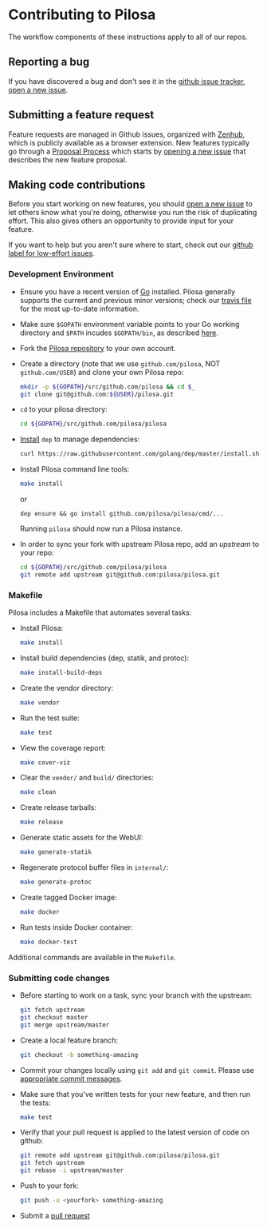 # Contributing to Pilosa

The workflow components of these instructions apply to all of our repos.

## Reporting a bug

If you have discovered a bug and don't see it in the [github issue tracker][5], [open a new issue][1].

## Submitting a feature request

Feature requests are managed in Github issues, organized with [Zenhub](https://www.zenhub.com/), which is publicly available as a browser extension. New features typically go through a [Proposal Process][4]
which starts by [opening a new issue][1] that describes the new feature proposal.

## Making code contributions

Before you start working on new features, you should [open a new issue][1] to let others know what
you're doing, otherwise you run the risk of duplicating effort. This also
gives others an opportunity to provide input for your feature.

If you want to help but you aren't sure where to start, check out our [github label for low-effort issues][6].


### Development Environment

- Ensure you have a recent version of [Go](https://golang.org/doc/install) installed. Pilosa generally supports the current and previous minor versions; check our [travis file](../.travis.yml) for the most up-to-date information.

- Make sure `$GOPATH` environment variable points to your Go working directory and `$PATH` incudes `$GOPATH/bin`, as described [here](https://golang.org/doc/code.html#GOPATH).

- Fork the [Pilosa repository][2] to your own account.

- Create a directory (note that we use `github.com/pilosa`, NOT `github.com/USER`) and clone your own Pilosa repo:

    ```sh
    mkdir -p ${GOPATH}/src/github.com/pilosa && cd $_
    git clone git@github.com:${USER}/pilosa.git
    ```

- `cd` to your pilosa directory:

    ```sh
    cd ${GOPATH}/src/github.com/pilosa/pilosa
    ```

- [Install](https://github.com/golang/dep/#installation) `dep` to manage dependencies:

    ```sh
    curl https://raw.githubusercontent.com/golang/dep/master/install.sh | sh
    ```

- Install Pilosa command line tools:

    ```sh
    make install
    ```
    
    or
    
    ```
    dep ensure && go install github.com/pilosa/pilosa/cmd/...
    ```

    Running `pilosa` should now run a Pilosa instance.

- In order to sync your fork with upstream Pilosa repo, add an *upstream* to your repo:

    ```sh
    cd ${GOPATH}/src/github.com/pilosa/pilosa
    git remote add upstream git@github.com:pilosa/pilosa.git
    ```

### Makefile

Pilosa includes a Makefile that automates several tasks:

- Install Pilosa:

    ```sh
    make install
    ```

- Install build dependencies (dep, statik, and protoc):

    ```sh
    make install-build-deps
    ```

- Create the vendor directory:

    ```sh
    make vendor
    ```

- Run the test suite:

    ```sh
    make test
    ```

- View the coverage report:

    ```sh
    make cover-viz
    ```

- Clear the `vendor/` and `build/` directories:

    ```sh
    make clean
    ```

- Create release tarballs:

    ```sh
    make release
    ```

- Generate static assets for the WebUI:

    ```sh
    make generate-statik
    ```

- Regenerate protocol buffer files in `internal/`:

    ```sh
    make generate-protoc
    ```

- Create tagged Docker image:

    ```sh
    make docker
    ```

- Run tests inside Docker container:

    ```sh
    make docker-test
    ```

Additional commands are available in the `Makefile`.

### Submitting code changes

- Before starting to work on a task, sync your branch with the upstream:

    ```sh
    git fetch upstream
    git checkout master
    git merge upstream/master
    ```

- Create a local feature branch:

    ```sh
    git checkout -b something-amazing
    ```

- Commit your changes locally using `git add` and `git commit`. Please use [appropriate commit messages](https://chris.beams.io/posts/git-commit/).

- Make sure that you've written tests for your new feature, and then run the tests:

    ```sh
    make test
    ```

- Verify that your pull request is applied to the latest version of code on github:

    ```sh
    git remote add upstream git@github.com:pilosa/pilosa.git
    git fetch upstream
    git rebase -i upstream/master
    ```

- Push to your fork:

    ```sh
    git push -u <yourfork> something-amazing
    ```

- Submit a [pull request][3]


[1]: https://github.com/pilosa/pilosa/issues/new
[2]: https://github.com/pilosa/pilosa
[3]: https://github.com/pilosa/pilosa/compare/
[4]: https://github.com/pilosa/general/blob/master/proposal.md
[5]: https://github.com/pilosa/pilosa/issues
[6]: https://github.com/pilosa/pilosa/issues?q=is%3Aopen+is%3Aissue+label%3Anewcomer
